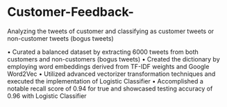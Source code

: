 # Customer-Feedback-
Analyzing the tweets of customer and classifying as customer tweets or non-customer tweets (bogus tweets)

• Curated a balanced dataset by extracting 6000 tweets from both customers and non-customers (bogus tweets)
• Created the dictionary by employing word embeddings derived from TF-IDF weights and Google Word2Vec
• Utilized advanced vectorizer transformation techniques and executed the implementation of Logistic Classifier
• Accomplished a notable recall score of 0.94 for true and showcased testing accuracy of 0.96 with Logistic Classifier
